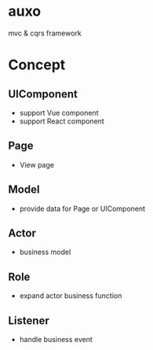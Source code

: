 # auxo
mvc &amp; cqrs framework

# Concept
## UIComponent
+ support Vue component
+ support React component
## Page
+ View page
## Model
+ provide data for Page or UIComponent
## Actor
+ business model
## Role
+ expand actor business function
## Listener
+ handle business event
